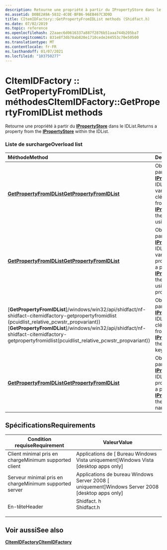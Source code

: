 ```yaml
---
description: Retourne une propriété à partir du IPropertyStore dans le IDList.
ms.assetid: D0BE2A9A-5832-4C0E-BFB6-96EB467C3D9D
title: CItemIDFactory::GetPropertyFromIDList methods (Shidfact.h)
ms.date: 07/02/2019
ms.topic: reference
ms.openlocfilehash: 22aaec6d0616337a887f2876b51aaa744b205ba7
ms.sourcegitcommit: 831e8f3db78ab820e1710cede244553c70e50500
ms.translationtype: MT
ms.contentlocale: fr-FR
ms.lasthandoff: 01/07/2021
ms.locfileid: "103750277"
---
```

# <a name="citemidfactorygetpropertyfromidlist-methods"></a><span data-ttu-id="d5586-103">CItemIDFactory :: GetPropertyFromIDList, méthodes</span><span class="sxs-lookup"><span data-stu-id="d5586-103">CItemIDFactory::GetPropertyFromIDList methods</span></span>

<span data-ttu-id="d5586-104">Retourne une propriété à partir du [**IPropertyStore**](/windows/win32/api/propsys/nn-propsys-ipropertystore) dans le IDList.</span><span class="sxs-lookup"><span data-stu-id="d5586-104">Returns a property from the [**IPropertyStore**](/windows/win32/api/propsys/nn-propsys-ipropertystore) within the IDList.</span></span>

### <a name="overload-list"></a><span data-ttu-id="d5586-105">Liste de surcharge</span><span class="sxs-lookup"><span data-stu-id="d5586-105">Overload list</span></span>



| <span data-ttu-id="d5586-106">Méthode</span><span class="sxs-lookup"><span data-stu-id="d5586-106">Method</span></span>                                                                        | <span data-ttu-id="d5586-107">Description</span><span class="sxs-lookup"><span data-stu-id="d5586-107">Description</span></span>                                                                                                                                   |
|:------------------------------------------------------------------------------|:----------------------------------------------------------------------------------------------------------------------------------------------|
| <span data-ttu-id="d5586-108">[**GetPropertyFromIDList**](/windows/win32/api/shidfact/nf-shidfact-citemidfactory-getpropertyfromidlist(pcuidlist_relative_pcwstr_propvariant))</span><span class="sxs-lookup"><span data-stu-id="d5586-108">[**GetPropertyFromIDList**](/windows/win32/api/shidfact/nf-shidfact-citemidfactory-getpropertyfromidlist(pcuidlist_relative_pcwstr_propvariant))</span></span>     | <span data-ttu-id="d5586-109">Obtient une propriété à partir du [**IPropertyStore**](/windows/win32/api/propsys/nn-propsys-ipropertystore) dans le IDList en tant que variant, à l’aide de la clé.</span><span class="sxs-lookup"><span data-stu-id="d5586-109">Gets a property from the [**IPropertyStore**](/windows/win32/api/propsys/nn-propsys-ipropertystore) within the IDList as a variant, using the key.</span></span><br/>            |
| <span data-ttu-id="d5586-110">[**GetPropertyFromIDList**](/windows/win32/api/shidfact/nf-shidfact-citemidfactory-getpropertyfromidlist(pcuidlist_relative_pcwstr_propvariant))</span><span class="sxs-lookup"><span data-stu-id="d5586-110">[**GetPropertyFromIDList**](/windows/win32/api/shidfact/nf-shidfact-citemidfactory-getpropertyfromidlist(pcuidlist_relative_pcwstr_propvariant))</span></span>    | <span data-ttu-id="d5586-111">Obtient une propriété à partir du [**IPropertyStore**](/windows/win32/api/propsys/nn-propsys-ipropertystore) dans le IDList en tant que variant, à l’aide de la propriété nommée.</span><span class="sxs-lookup"><span data-stu-id="d5586-111">Gets a property from the [**IPropertyStore**](/windows/win32/api/propsys/nn-propsys-ipropertystore) within the IDList as a variant, using the named property.</span></span><br/> |
| <span data-ttu-id="d5586-112">[**GetPropertyFromIDList**]/windows/win32/api/shidfact/nf-shidfact-citemidfactory-getpropertyfromidlist (pcuidlist_relative_pcwstr_propvariant))</span><span class="sxs-lookup"><span data-stu-id="d5586-112">[**GetPropertyFromIDList**]/windows/win32/api/shidfact/nf-shidfact-citemidfactory-getpropertyfromidlist(pcuidlist_relative_pcwstr_propvariant))</span></span>  | <span data-ttu-id="d5586-113">Obtient une propriété à partir du [**IPropertyStore**](/windows/win32/api/propsys/nn-propsys-ipropertystore) dans le IDList, à l’aide de la clé.</span><span class="sxs-lookup"><span data-stu-id="d5586-113">Gets a property from the [**IPropertyStore**](/windows/win32/api/propsys/nn-propsys-ipropertystore) within the IDList, using the key.</span></span><br/>                         |
| <span data-ttu-id="d5586-114">[**GetPropertyFromIDList**](/windows/win32/api/shidfact/nf-shidfact-citemidfactory-getpropertyfromidlist(pcuidlist_relative_pcwstr_propvariant))</span><span class="sxs-lookup"><span data-stu-id="d5586-114">[**GetPropertyFromIDList**](/windows/win32/api/shidfact/nf-shidfact-citemidfactory-getpropertyfromidlist(pcuidlist_relative_pcwstr_propvariant))</span></span> | <span data-ttu-id="d5586-115">Obtient une propriété à partir du [**IPropertyStore**](/windows/win32/api/propsys/nn-propsys-ipropertystore) dans le IDList, à l’aide de la propriété nommée.</span><span class="sxs-lookup"><span data-stu-id="d5586-115">Gets a property from the [**IPropertyStore**](/windows/win32/api/propsys/nn-propsys-ipropertystore) within the IDList, using the named property.</span></span><br/>              |



## <a name="requirements"></a><span data-ttu-id="d5586-116">Spécifications</span><span class="sxs-lookup"><span data-stu-id="d5586-116">Requirements</span></span>



| <span data-ttu-id="d5586-117">Condition requise</span><span class="sxs-lookup"><span data-stu-id="d5586-117">Requirement</span></span> | <span data-ttu-id="d5586-118">Valeur</span><span class="sxs-lookup"><span data-stu-id="d5586-118">Value</span></span> |
|-------------------------------------|---------------------------------------------------------------------------------------|
| <span data-ttu-id="d5586-119">Client minimal pris en charge</span><span class="sxs-lookup"><span data-stu-id="d5586-119">Minimum supported client</span></span><br/> | <span data-ttu-id="d5586-120">Applications de \[ Bureau Windows Vista uniquement\]</span><span class="sxs-lookup"><span data-stu-id="d5586-120">Windows Vista \[desktop apps only\]</span></span><br/>                                        |
| <span data-ttu-id="d5586-121">Serveur minimal pris en charge</span><span class="sxs-lookup"><span data-stu-id="d5586-121">Minimum supported server</span></span><br/> | <span data-ttu-id="d5586-122">Applications de bureau Windows Server 2008 \[ uniquement\]</span><span class="sxs-lookup"><span data-stu-id="d5586-122">Windows Server 2008 \[desktop apps only\]</span></span><br/>                                  |
| <span data-ttu-id="d5586-123">En-tête</span><span class="sxs-lookup"><span data-stu-id="d5586-123">Header</span></span><br/>                   | <dl> <span data-ttu-id="d5586-124"><dt>Shidfact. h</dt></span><span class="sxs-lookup"><span data-stu-id="d5586-124"><dt>Shidfact.h</dt></span></span> </dl> |



## <a name="see-also"></a><span data-ttu-id="d5586-125">Voir aussi</span><span class="sxs-lookup"><span data-stu-id="d5586-125">See also</span></span>

<dl> <dt>

[<span data-ttu-id="d5586-126">**CItemIDFactory**</span><span class="sxs-lookup"><span data-stu-id="d5586-126">**CItemIDFactory**</span></span>](/windows/win32/api/shidfact/nl-shidfact-citemidfactory)
</dt> </dl>

 

 
